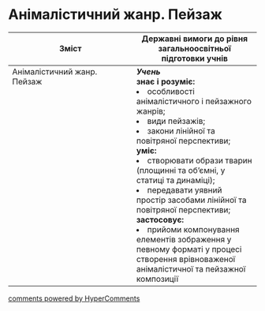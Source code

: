 <div id="hypercomments_widget" class="js-hypercomments-widget invisible"></div>

# Анімалістичний жанр. Пейзаж

<table>
  <tr>
    <td width="50%" align="center"><b>Зміст</b></td>
    <td width="50%" align="center"><b>Державні вимоги до рівня загальноосвітньої підготовки учнів</b></td>
  </tr>
<tbody>
  <tr>
<td width="50%" style="vertical-align:top !important;">Анімалістичний жанр.<br>
Пейзаж
</td>
<td width="50%" style="vertical-align:top !important;">
<b><i>Учень</i></b><br>
<b>знає і розуміє:</b>
<li>особливості анімалістичного і пейзажного жанрів;</li>
<li>види пейзажів;</li>
<li>закони лінійної та повітряної перспективи;</li>
<b>уміє:</b>
<li>створювати образи тварин (площинні та об’ємні, у статиці та динаміці);</li>
<li>передавати уявний простір засобами лінійної та повітряної перспективи;</li>
<b>застосовує:</b>
<li>прийоми компонування елементів зображення у певному форматі у процесі створення врівноваженої анімалістичної та пейзажної композиції</li>
</td>
  </tr>
</tbody>
</table>

<div class="js-hypercomments-container">
<a href="http://hypercomments.com" class="hc-link" title="comments widget">comments powered by HyperComments</a>
</div>
